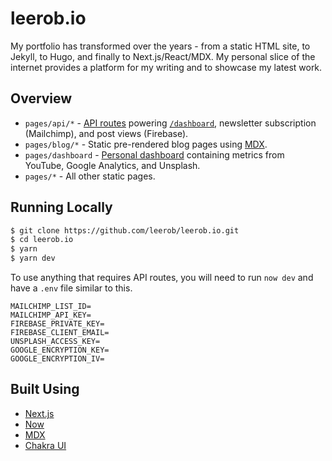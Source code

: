 # leerob.io

My portfolio has transformed over the years - from a static HTML site, to Jekyll, to Hugo, and finally to Next.js/React/MDX. My personal slice of the internet provides a platform for my writing and to showcase my latest work.

## Overview

- `pages/api/*` - [API routes](https://nextjs.org/docs/api-routes/introduction) powering [`/dashboard`](https://leerob.io/dashboard), newsletter subscription (Mailchimp), and post views (Firebase).
- `pages/blog/*` - Static pre-rendered blog pages using [MDX](https://github.com/mdx-js/mdx).
- `pages/dashboard` - [Personal dashboard](https://leerob.io/dashboard) containing metrics from YouTube, Google Analytics, and Unsplash.
- `pages/*` - All other static pages.

## Running Locally

```bash
$ git clone https://github.com/leerob/leerob.io.git
$ cd leerob.io
$ yarn
$ yarn dev
```

To use anything that requires API routes, you will need to run `now dev` and have a `.env` file similar to this.

```
MAILCHIMP_LIST_ID=
MAILCHIMP_API_KEY=
FIREBASE_PRIVATE_KEY=
FIREBASE_CLIENT_EMAIL=
UNSPLASH_ACCESS_KEY=
GOOGLE_ENCRYPTION_KEY=
GOOGLE_ENCRYPTION_IV=
```

## Built Using

- [Next.js](https://nextjs.org/)
- [Now](https://zeit.co/now)
- [MDX](https://github.com/mdx-js/mdx)
- [Chakra UI](https://chakra-ui.com/)
